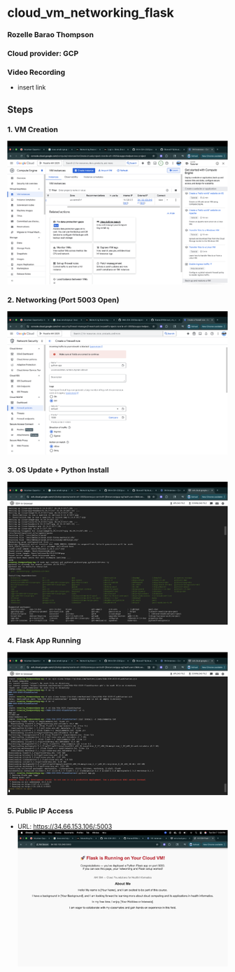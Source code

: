 # cloud_vm_networking_flask
### Rozelle Barao Thompson
### Cloud provider: GCP

### Video Recording 
- insert link 

## Steps

### 1. VM Creation
![VM_created](images/vm_creation.png)

### 2. Networking (Port 5003 Open) 
![Port_5003](images/firewall.png)

### 3. OS Update + Python Install 
![Python_install](images/python_install.png)

### 4. Flask App Running 
![Flask_run](images/flask.png)

### 5. Public IP Access
- URL: https://34.66.153.106/:5003
![Public_URL](images/public.png)



